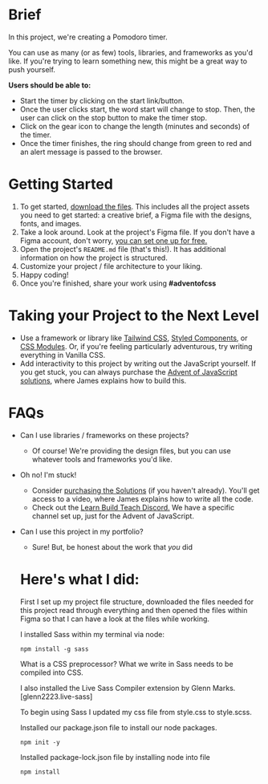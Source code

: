 # Brief

In this project, we're creating a Pomodoro timer.

You can use as many (or as few) tools, libraries, and frameworks as you'd like. If you're trying to learn something new, this might be a great way to push yourself.

**Users should be able to:**

- Start the timer by clicking on the start link/button.
- Once the user clicks start, the word start will change to stop. Then, the user can click on the stop button to make the timer stop.
- Click on the gear icon to change the length (minutes and seconds) of the timer.
- Once the timer finishes, the ring should change from green to red and an alert message is passed to the browser.

# Getting Started

1. To get started, [download the files](https://drive.google.com/drive/folders/1aWwdyu8hoZ-WcAV4UJZNmtEP_pND8929?usp=sharing). This includes all the project assets you need to get started: a creative brief, a Figma file with the designs, fonts, and images.
2. Take a look around. Look at the project's Figma file. If you don't have a Figma account, don't worry, [you can set one up for free.](http://figma.com)
3. Open the project's `README.md` file (that's this!). It has additional information on how the project is structured.
4. Customize your project / file architecture to your liking.
5. Happy coding!
6. Once you're finished, share your work using **#adventofcss**

# Taking your Project to the Next Level

- Use a framework or library like [Tailwind CSS](https://tailwindcss.com/), [Styled Components](https://styled-components.com/), or [CSS Modules](https://github.com/css-modules/css-modules). Or, if you're feeling particularly adventurous, try writing everything in Vanilla CSS.
- Add interactivity to this project by writing out the JavaScript yourself. If you get stuck, you can always purchase the [Advent of JavaScript solutions](http://adventofjs.com), where James explains how to build this.

# FAQs

- Can I use libraries / frameworks on these projects?
    - Of course! We're providing the design files, but you can use whatever tools and frameworks you'd like.
- Oh no! I'm stuck!
    - Consider [purchasing the Solutions](http://adventofcss.com) (if you haven't already). You'll get access to a video, where James explains how to write all the code.
    - Check out the [Learn Build Teach Discord.](http://learnbuildteach.com) We have a specific channel set up, just for the Advent of JavaScript.
- Can I use this project in my portfolio?
    - Sure! But, be honest about the work that *you* did

    # Here's what I did:

    First I set up my project file structure, downloaded the files needed for this project read through everything and then opened the files within Figma so that I can have a look at the files while working. 

    I installed Sass within my terminal via node:
    
    ```
    npm install -g sass
    ```
    What is a CSS preprocessor?
    What we write in Sass needs to be compiled into CSS.

    I also installed the Live Sass Compiler extension by Glenn Marks. [glenn2223.live-sass]

    To begin using Sass I updated my css file from style.css to style.scss.

    Installed our package.json file to install our node packages.

    ```
    npm init -y
    ```
    Installed package-lock.json file by installing node into file

    ```
    npm install
    ```

    



    